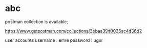 # abc

postman collection is available;

https://www.getpostman.com/collections/3ebaa39d0036ac4d36d2

user accounts
username : emre password : ugur
